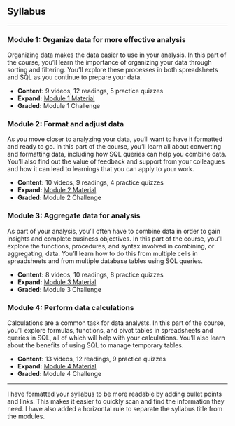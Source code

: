 ## Syllabus 

---

### Module 1: Organize data for more effective analysis

Organizing data makes the data easier to use in your analysis. In this part of the course, you’ll learn the importance of organizing your data through sorting and filtering. You’ll explore these processes in both spreadsheets and SQL as you continue to prepare your data. 

* **Content:** 9 videos, 12 readings, 5 practice quizzes
* **Expand:** [Module 1 Material](link-to-module-1-material)
* **Graded:** Module 1 Challenge

### Module 2: Format and adjust data

As you move closer to analyzing your data, you’ll want to have it formatted and ready to go. In this part of the course, you’ll learn all about converting and formatting data, including how SQL queries can help you combine data. You’ll also find out the value of feedback and support from your colleagues and how it can lead to learnings that you can apply to your work.

* **Content:** 10 videos, 9 readings, 4 practice quizzes
* **Expand:** [Module 2 Material](link-to-module-2-material)
* **Graded:** Module 2 Challenge 

### Module 3: Aggregate data for analysis

As part of your analysis, you’ll often have to combine data in order to gain insights and complete business objectives. In this part of the course, you’ll explore the functions, procedures, and syntax involved in combining, or aggregating, data. You’ll learn how to do this from multiple cells in spreadsheets and from multiple database tables using SQL queries. 

* **Content:** 8 videos, 10 readings, 8 practice quizzes
* **Expand:** [Module 3 Material](link-to-module-3-material)
* **Graded:** Module 3 Challenge 

### Module 4: Perform data calculations

Calculations are a common task for data analysts. In this part of the course, you’ll explore formulas, functions, and pivot tables in spreadsheets and queries in SQL, all of which will help with your calculations. You’ll also learn about the benefits of using SQL to manage temporary tables. 

* **Content:** 13 videos, 12 readings, 9 practice quizzes
* **Expand:** [Module 4 Material](link-to-module-4-material)
* **Graded:** Module 4 Challenge 

--- 
I have formatted your syllabus to be more readable by adding bullet points and links. This makes it easier to quickly scan and find the information they need. I have also added a horizontal rule to separate the syllabus title from the modules. 

